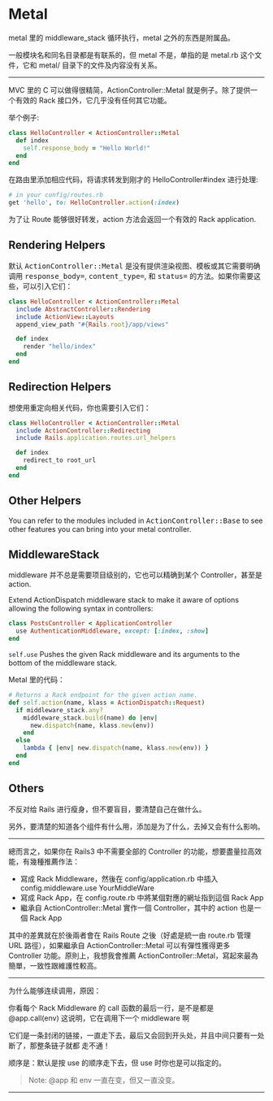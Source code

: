 # Metal

metal 里的 middleware_stack 循环执行，metal 之外的东西是附属品。

一般模块名和同名目录都是有联系的，但 metal 不是，单指的是 metal.rb 这个文件，它和 metal/ 目录下的文件及内容没有关系。

---

MVC 里的 C 可以做得很精简，ActionController::Metal 就是例子。除了提供一个有效的 Rack 接口外，它几乎没有任何其它功能。

举个例子:

```ruby
class HelloController < ActionController::Metal
  def index
    self.response_body = "Hello World!"
  end
end
```

在路由里添加相应代码，将请求转发到刚才的 HelloController#index 进行处理:

```ruby
# in your config/routes.rb
get 'hello', to: HelloController.action(:index)
```

为了让 Route 能够很好转发，action 方法会返回一个有效的 Rack application.

## Rendering Helpers

默认 <tt>ActionController::Metal</tt> 是没有提供渲染视图、模板或其它需要明确调用 <tt>response_body=</tt>, <tt>content_type=</tt>, 和 <tt>status=</tt> 的方法。如果你需要这些，可以引入它们：

```ruby
class HelloController < ActionController::Metal
  include AbstractController::Rendering
  include ActionView::Layouts
  append_view_path "#{Rails.root}/app/views"

  def index
    render "hello/index"
  end
end
```

## Redirection Helpers

想使用重定向相关代码，你也需要引入它们：

```ruby
class HelloController < ActionController::Metal
  include ActionController::Redirecting
  include Rails.application.routes.url_helpers

  def index
    redirect_to root_url
  end
end
```

## Other Helpers

You can refer to the modules included in <tt>ActionController::Base</tt> to see other features you can bring into your metal controller.

## MiddlewareStack

middleware 并不总是需要项目级别的，它也可以精确到某个 Controller，甚至是 action.

Extend ActionDispatch middleware stack to make it aware of options
allowing the following syntax in controllers:

```ruby
class PostsController < ApplicationController
  use AuthenticationMiddleware, except: [:index, :show]
end
```

`self.use` Pushes the given Rack middleware and its arguments to the bottom of the middleware stack.

Metal 里的代码：

```ruby
# Returns a Rack endpoint for the given action name.
def self.action(name, klass = ActionDispatch::Request)
  if middleware_stack.any?
    middleware_stack.build(name) do |env|
      new.dispatch(name, klass.new(env))
    end
  else
    lambda { |env| new.dispatch(name, klass.new(env)) }
  end
end
```

## Others

不反对给 Rails 进行瘦身，但不要盲目，要清楚自己在做什么。

另外，要清楚的知道各个组件有什么用，添加是为了什么，去掉又会有什么影响。

---

總而言之，如果你在 Rails3 中不需要全部的 Controller 的功能，想要盡量拉高效能，有幾種推薦作法：

* 寫成 Rack Middleware，然後在 config/application.rb 中插入 config.middleware.use YourMiddleWare
* 寫成 Rack App，在 config.route.rb 中將某個對應的網址指到這個 Rack App
* 繼承自 ActionController::Metal 實作一個 Controller，其中的 action 也是一個 Rack App

其中的差異就在於後兩者會在 Rails Route 之後（好處是統一由 route.rb 管理 URL 路徑），如果繼承自 ActionController::Metal 可以有彈性獲得更多 Controller 功能。原則上，我想我會推薦 ActionController::Metal，寫起來最為簡單，一致性跟維護性較高。

---

为什么能够连续调用，原因：

你看每个 Rack Middleware 的 call 函数的最后一行，是不是都是 @app.call(env)
这说明，它在调用下一个 middleware 啊

它们是一条封闭的链接，一直走下去，最后又会回到开头处，并且中间只要有一处断了，那整条链子就都 走不通！

顺序是：默认是按 use 的顺序走下去，但 use 时你也是可以指定的。

> Note: @app 和 env 一直在变，但又一直没变。

---

